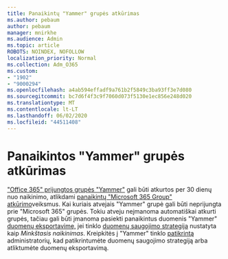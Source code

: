 ```yaml
---
title: Panaikintų "Yammer" grupės atkūrimas
ms.author: pebaum
author: pebaum
manager: mnirkhe
ms.audience: Admin
ms.topic: article
ROBOTS: NOINDEX, NOFOLLOW
localization_priority: Normal
ms.collection: Adm_O365
ms.custom:
- "1902"
- "9000294"
ms.openlocfilehash: a4ab594effadf9a761b2f5849c3ba93ff3e7d080
ms.sourcegitcommit: bc7d6f4f3c9f7060d073f5130e1ec856e248d020
ms.translationtype: MT
ms.contentlocale: lt-LT
ms.lasthandoff: 06/02/2020
ms.locfileid: "44511408"
---
```

# <a name="restore-a-deleted-yammer-group"></a>Panaikintos "Yammer" grupės atkūrimas

["Office 365" prijungtos grupės "Yammer"](https://docs.microsoft.com/yammer/manage-yammer-groups/yammer-and-office-365-groups) gali būti atkurtos per 30 dienų nuo naikinimo, atlikdami [panaikintų "Microsoft 365 Group" atkūrimo](https://docs.microsoft.com/microsoft-365/admin/create-groups/restore-deleted-group)veiksmus.
Kai kuriais atvejais "Yammer" grupė gali būti neprijungta prie "Microsoft 365" grupės. Tokiu atveju neįmanoma automatiškai atkurti grupės, tačiau gali būti įmanoma pasiekti panaikintus duomenis "Yammer" [duomenų eksportavime,](https://docs.microsoft.com/yammer/manage-security-and-compliance/export-yammer-enterprise-data) jei tinklo [duomenų saugojimo strategija](https://docs.microsoft.com/yammer/manage-security-and-compliance/manage-data-compliance) nustatyta kaip *Minkštasis naikinimas*. Kreipkitės į "Yammer" tinklo [patikrintą](https://docs.microsoft.com/yammer/manage-yammer-users/manage-yammer-admins) administratorių, kad patikrintumėte duomenų saugojimo strategiją arba atliktumėte duomenų eksportavimą.
